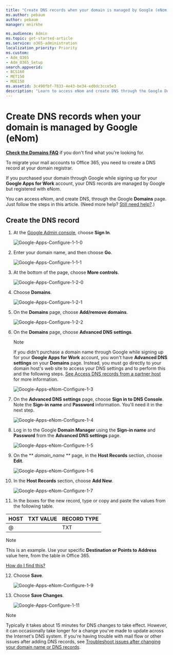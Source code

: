 ```yaml
---
title: "Create DNS records when your domain is managed by Google (eNom)"
ms.author: pebaum
author: pebaum
manager: mnirkhe

ms.audience: Admin
ms.topic: get-started-article
ms.service: o365-administration
localization_priority: Priority
ms.custom:
- Adm_O365
- Adm_O365_Setup
search.appverid:
- BCS160
- MET150
- MOE150
ms.assetid: 3c490fbf-7833-4e43-be34-ed0dc3cce5e3
description: "Learn to access eNom and create DNS through the Google Domains page."
---
```


# Create DNS records when your domain is managed by Google (eNom)

 **[Check the Domains FAQ](../setup/domains-faq.md)** if you don't find what you're looking for. 
  
To migrate your mail accounts to Office 365, you need to create a DNS record at your domain registrar.
  
If you purchased your domain through Google while signing up for your **Google Apps for Work** account, your DNS records are managed by Google but registered with eNom. 
  
You can access eNom, and create DNS, through the Google **Domains** page. Just follow the steps in this article. (Need more help? [Still need help?](create-dns-records-for-domain-managed-by-google-enom.md#BKMK_NeedHelp).)
  
## Create the DNS record

1. At the [Google Admin console](https://www.google.com/work/apps/business), choose **Sign In**.
    
    ![Google-Apps-Configure-1-1-0](../media/37a6e9f6-319e-4c02-aa18-d8d06df7953d.png)
  
2. Enter your domain name, and then choose **Go**.
    
    ![Google-Apps-Configure-1-1-1](../media/2caf8dcb-4d40-4cfa-bc40-d634e454e699.png)
  
3. At the bottom of the page, choose **More controls**.
    
    ![Google-Apps-Configure-1-2-0](../media/1518ff78-035b-423e-85a3-c16d7faa0968.png)
  
4. Choose **Domains**.
    
    ![Google-Apps-Configure-1-2-1](../media/c2972c06-9bca-43bd-9876-2cee63043bf1.png)
  
5. On the **Domains** page, choose **Add/remove domains**.
    
    ![Google-Apps-Configure-1-2-2](../media/07b8068f-9a05-40aa-a041-fc495c729a18.png)
  
6. On the **Domains** page, choose **Advanced DNS settings**.
    
    > [!NOTE]
    > If you didn't purchase a domain name through Google while signing up for your **Google Apps for Work** account, you won't have **Advanced DNS settings** on your **Domains** page. Instead, you must go directly to your domain host's web site to access your DNS settings and to perform this and the following steps. [See Access DNS records from a partner host](https://support.google.com/a/answer/54693?hl=en) for more information. 
  
    ![Google-Apps-eNom-Configure-1-3](../media/b244b29c-e479-40be-b380-4ffa0f74b421.png)
  
7. On the **Advanced DNS settings** page, choose **Sign in to DNS Console**. Note the **Sign-in name** and **Password** information. You'll need it in the next step. 
    
    ![Google-Apps-eNom-Configure-1-4](../media/056a2767-462f-4847-acee-d01e3f773add.png)
  
8. Log in to the Google **Domain Manager** using the **Sign-in name** and **Password** from the **Advanced DNS settings** page. 
    
    ![Google-Apps-eNom-Configure-1-5](../media/08b74652-8cdb-4560-a5fd-0899f86deee8.png)
  
9. On the ** *domain_name* ** page, in the **Host Records** section, choose **Edit**.
    
    ![Google-Apps-eNom-Configure-1-6](../media/d54fec18-b9d1-4796-8397-0393c964eade.png)
  
10. In the **Host Records** section, choose **Add New**.
    
    ![Google-Apps-eNom-Configure-1-7](../media/3562806a-4328-4e60-a717-0566841204cf.png)
  
11. In the boxes for the new record, type or copy and paste the values from the following table.
    
|**HOST**|**TXT VALUE**|**RECORD TYPE**|
|:-----|:-----|:-----|
|@  <br/> ||TXT  <br/> |
> [!NOTE]
> This is an example. Use your specific **Destination or Points to Address** value here, from the table in Office 365. 
  
[How do I find this?](../get-help-with-domains/information-for-dns-records.md)
  

   
  
12. Choose **Save**.
    
    ![Google-Apps-eNom-Configure-1-9](../media/7a6f7b45-8f79-487b-afe4-05949c2c04e8.png)
  
13. Choose **Save Changes**.
    
    ![Google-Apps-Configure-1-11](../media/7f321236-33fb-4a7d-9d03-26605e9e558c.png)
  
> [!NOTE]
>  Typically it takes about 15 minutes for DNS changes to take effect. However, it can occasionally take longer for a change you've made to update across the Internet's DNS system. If you're having trouble with mail flow or other issues after adding DNS records, see [Troubleshoot issues after changing your domain name or DNS records](../get-help-with-domains/find-and-fix-issues.md). 
  
